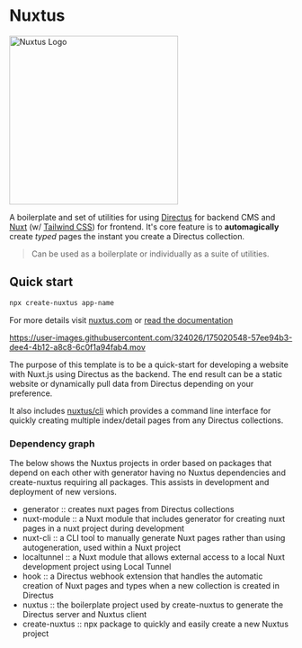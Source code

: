 # Nuxtus
<img src="https://www.nuxtus.com/imgs/logo.svg" alt="Nuxtus Logo" width="300px"/>

A boilerplate and set of utilities for using [Directus](https://directus.io) for backend CMS and [Nuxt](https://nuxtjs.org) (w/ [Tailwind CSS](https://tailwindcss.com)) for frontend. It's core feature is to **automagically** create *typed* pages the instant you create a Directus collection.

> Can be used as a boilerplate or individually as a suite of utilities.

## Quick start

```bash
npx create-nuxtus app-name
```

For more details visit [nuxtus.com](https://www.nuxtus.com) or [read the documentation](https://docs.nuxtus.com)

https://user-images.githubusercontent.com/324026/175020548-57ee94b3-dee4-4b12-a8c8-6c0f1a94fab4.mov

The purpose of this template is to be a quick-start for developing a website with Nuxt.js using Directus as the backend. The end result can be a static website or dynamically pull data from Directus depending on your preference.

It also includes [nuxtus/cli]("https://github.com/nuxtus/cli") which provides a command line interface for quickly creating multiple index/detail pages from any Directus collections.

### Dependency graph

The below shows the Nuxtus projects in order based on packages that depend on each other with generator having no Nuxtus dependencies and create-nuxtus requiring all packages. This assists in development and deployment of new versions.

- generator :: creates nuxt pages from Directus collections
- nuxt-module :: a Nuxt module that includes generator for creating nuxt pages in a nuxt project during development
- nuxt-cli :: a CLI tool to manually generate Nuxt pages rather than using autogeneration, used within a Nuxt project
- localtunnel :: a Nuxt module that allows external access to a local Nuxt development project using Local Tunnel
- hook :: a Directus webhook extension that handles the automatic creation of Nuxt pages and types when a new collection is created in Directus
- nuxtus :: the boilerplate project used by create-nuxtus to generate the Directus server and Nuxtus client
- create-nuxtus :: npx package to quickly and easily create a new Nuxtus project

